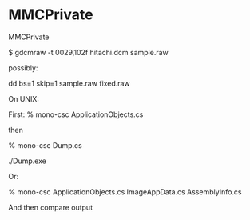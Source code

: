 # MMCPrivate
MMCPrivate

$ gdcmraw -t 0029,102f hitachi.dcm sample.raw

possibly:

dd bs=1 skip=1 sample.raw fixed.raw

On UNIX:

First:
% mono-csc ApplicationObjects.cs

then

% mono-csc Dump.cs

./Dump.exe

Or:

% mono-csc ApplicationObjects.cs ImageAppData.cs AssemblyInfo.cs

And then compare output
